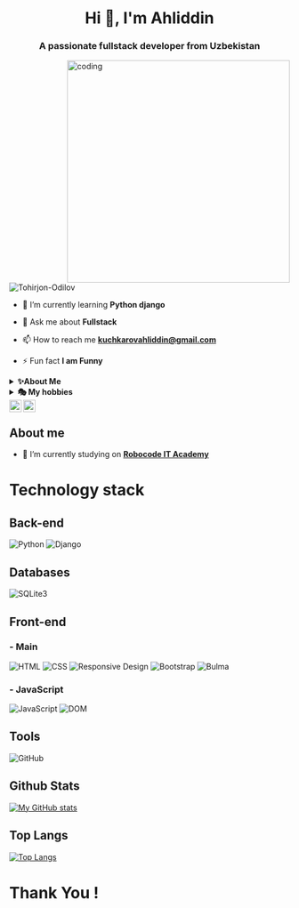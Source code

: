 <h1 align="center">Hi 👋, I'm Ahliddin</h1>
<h3 align="center">A passionate fullstack developer from Uzbekistan</h3>
<img align="right" width="400" src="https://c.tenor.com/2uyENRmiUt0AAAAC/coding.gif" alt="coding" />

<p align="left"> <img src="https://komarev.com/ghpvc/?username=Tohirjon-Odilov&label=Profile%20views&color=0e75b6&style=flat" alt="Tohirjon-Odilov" /> </p>

- 🌱 I’m currently learning **Python django**

- 💬 Ask me about **Fullstack**

- 📫 How to reach me **kuchkarovahliddin@gmail.com**

- ⚡ Fun fact **I am Funny**
<details>
    <summary><b>✨About Me</b></summary><br/>
    My name is <strong>Ahliddin.</strong> Full name is <strong>Kuchkarov Ahliddin.</strong> I'm from <strong>Andijan. 16.y.o</strong>
</details>
<details>
    <summary><b>🎭 My hobbies</b></summary><br/>
      <strong>Programming, Tennis, Reading book.</strong>
</details>


<a href="https://instagram.com/mr_ahliddin">
  <img align="left"width="22px" src="https://raw.githubusercontent.com/peterthehan/peterthehan/master/assets/instagram.svg" />
</a>
<a href="https://t.me/mr_ahliddin">
  <img align="left" alt="Telegram" width="22px" src="[https://camo.githubusercontent.com/5c1975da7d9ab735ceb71c57b6c7e48ff3e08ca4/68747470733a2f2f6564656e742e6769746875622e696f2f537570657254696e7949636f6e732f696d616765732f7376672f74656c656772616d2e737667](https://raw.githubusercontent.com/peterthehan/peterthehan/master/assets/instagram.svg)https://raw.githubusercontent.com/peterthehan/peterthehan/master/assets/telegram.svg">
</a>

</br>

## About me

- 🔭 I’m currently studying on **[Robocode IT Academy](https://robocode.uz)**
<!-- - 📫 How to reach me: ...
- 😄 Pronouns: ...
- ⚡ Fun fact: ... -->

# Technology stack

## **Back-end**
![Python](https://img.shields.io/badge/-Python-black?style=flat-square&logo=Python)
![Django](https://img.shields.io/badge/-Django-0aad48?style=flat-square&logo=Django)

## **Databases**
![SQLite3](https://img.shields.io/badge/SQLite-3-orange)

## **Front-end**
### - **Main**
![HTML](https://img.shields.io/badge/HTML-5-informational)
![CSS](https://img.shields.io/badge/CSS-3-informational)
![Responsive Design](https://img.shields.io/badge/Responsive-Design-orange)
![Bootstrap](https://img.shields.io/badge/Bootstrap-5-orange)
![Bulma](https://img.shields.io/badge/Bulma-CSS-brightgreen)

### - **JavaScript**
![JavaScript](https://img.shields.io/badge/-JavaScript-%23F7DF1C?style=flat-square&logo=javascript&logoColor=000000&labelColor=%23F7DF1C&color=%23FFCE5A)
![DOM](https://img.shields.io/badge/DOM-Manipulation-yellow)

## **Tools**
![GitHub](https://img.shields.io/badge/-GitHub-181717?style=flat-square&logo=github)

## **Github Stats**
[![My GitHub stats](https://github-readme-stats.vercel.app/api?username=Rashidov21&hide=contribs,prs&show_icons=true&theme=highcontrast)](https://github.com/Rashidov21/github-readme-stats)

## **Top Langs**
[![Top Langs](https://github-readme-stats.vercel.app/api/top-langs/?username=Rashidov21&layout=compact&theme=highcontrast)](https://github.com/Rashidov21/github-readme-stats)

# Thank You !
